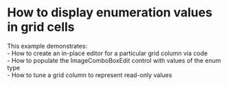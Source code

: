 # How to display enumeration values in grid cells


<p>This example demonstrates:<br />
- How to create an in-place editor for a particular grid column via code<br />
- How to populate the ImageComboBoxEdit control with values of the enum type<br />
- How to tune a grid column to represent read-only values</p>

<br/>


